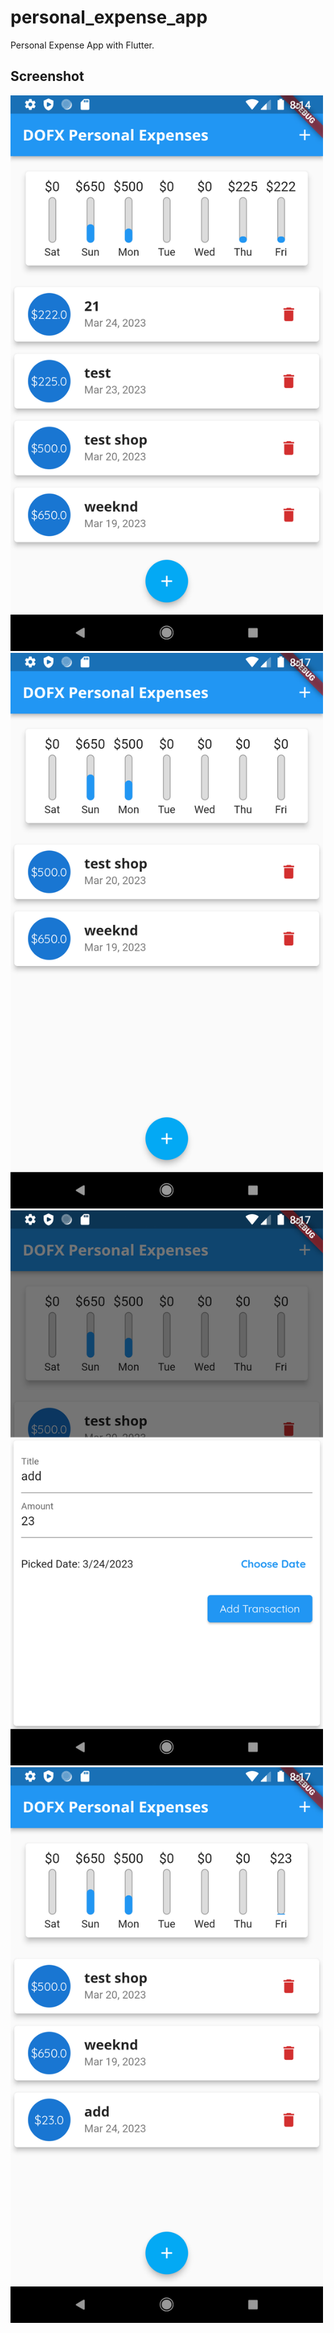 # personal_expense_app

Personal Expense App with Flutter.

## Screenshot
<img src="../img/all.png" alt="All" width="500" height="auto"/>

<img src="../img/delete.png" alt="Delete" width="500" height="auto"/>

<img src="../img/add.png" alt="Add" width="500" height="auto"/>

<img src="../img/added.png" alt="Added" width="500" height="auto"/>

